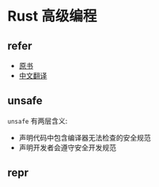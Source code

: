 # Rust 高级编程

## refer
- [原书](https://doc.rust-lang.org/nomicon/)
- [中文翻译](https://learnku.com/docs/nomicon/2018)

## unsafe
`unsafe` 有两层含义:
- 声明代码中包含编译器无法检查的安全规范
- 声明开发者会遵守安全开发规范

## repr


